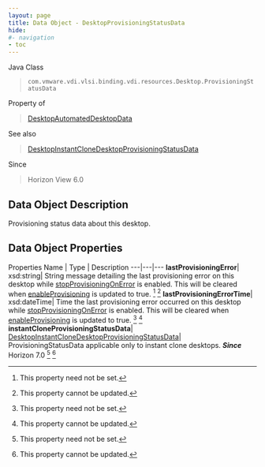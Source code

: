 ```yaml
---
layout: page
title: Data Object - DesktopProvisioningStatusData
hide:
#- navigation
- toc
---
```






Java Class
> `com.vmware.vdi.vlsi.binding.vdi.resources.Desktop.ProvisioningStatusData`

Property of
> [DesktopAutomatedDesktopData](vdi.resources.Desktop.AutomatedDesktopData.md#field_detail)

See also
> [DesktopInstantCloneDesktopProvisioningStatusData](vdi.resources.Desktop.InstantCloneProvisioningStatusData.md)

Since
> Horizon View 6.0


## Data Object Description

Provisioning status data about this desktop.

## Data Object Properties
Properties
Name |  Type |  Description
---|---|---
**lastProvisioningError**|  xsd:string|  String message detailing the last provisioning error on this desktop while [stopProvisioningOnError](vdi.resources.Desktop.VirtualCenterProvisioningSettings.md#stopProvisioningOnError) is enabled. This will be cleared when [enableProvisioning](vdi.resources.Desktop.VirtualCenterProvisioningSettings.md#enableProvisioning) is updated to true. [^1] [^2]
**lastProvisioningErrorTime**|  xsd:dateTime|  Time the last provisioning error occurred on this desktop while [stopProvisioningOnError](vdi.resources.Desktop.VirtualCenterProvisioningSettings.md#stopProvisioningOnError) is enabled. This will be cleared when [enableProvisioning](vdi.resources.Desktop.VirtualCenterProvisioningSettings.md#enableProvisioning) is updated to true. [^1] [^2]
**instantCloneProvisioningStatusData**| [DesktopInstantCloneDesktopProvisioningStatusData](vdi.resources.Desktop.InstantCloneProvisioningStatusData.md)|  ProvisioningStatusData applicable only to instant clone desktops.  **_Since_** Horizon 7.0 [^1] [^2]


 


[^1]: This property need not be set.
[^2]: This property cannot be updated.